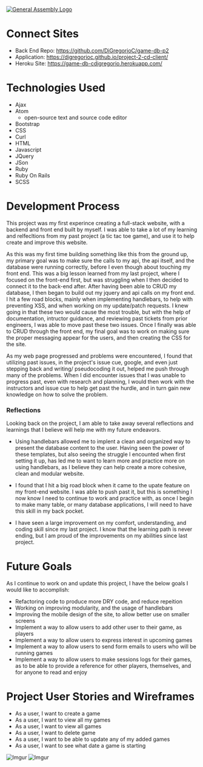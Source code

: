 [![General Assembly Logo](https://camo.githubusercontent.com/1a91b05b8f4d44b5bbfb83abac2b0996d8e26c92/687474703a2f2f692e696d6775722e636f6d2f6b6538555354712e706e67)](https://generalassemb.ly/education/web-development-immersive)
# Connect Sites
- Back End Repo: https://github.com/DiGregorioC/game-db-p2
- Application: https://digregorioc.github.io/project-2-cd-client/
- Heroku Site: https://game-db-cdigregorio.herokuapp.com/

# Technologies Used
- Ajax
- Atom
  - open-source text and source code editor
- Bootstrap
- CSS
- Curl
- HTML
- Javascript
- JQuery
- JSon
- Ruby
- Ruby On Rails
- SCSS

# Development Process
  This project was my first experince creating a full-stack website, with a backend and front end built by myself.
  I was able to take a lot of my learning and relfecltions from my past project (a tic tac toe game), and use it
  to help create and improve this website.

  As this was my first time building something like this from the ground up, my primary goal was to make sure
  the calls to my api, the api itself, and the database were running correctly, before I even though about touching my
  front end. This was a big lesson learned from my last project, where I focused on the front-end first, but was
  struggling when I then decided to connect it to the back-end after. After having been able to CRUD my database,
  I then began to build out my jquery and api calls on my front end. I hit a few road blocks, mainly when implementing handlebars, to help with preventing XSS, and when working on my update/patch requests. I knew going in
  that these two would cause the most trouble, but with the help of documentation, intructor guidance, and reviewing
  past tickets from prior engineers, I was able to move past these two issues. Once I finally was able to CRUD through the front end, my final goal was to work on making sure the proper messaging appear for the users, and then creating the CSS for the site.

  As my web page progressed and problems were encountered, I found that utilizing past issues, in the project's issue cue, google, and even just stepping back and writing/ pseudocoding it out, helped me push through many of the problems. When I did encounter issues that I was unable to progress past, even with research and planning, I would then work with the instructors and issue cue to help get past the hurdle, and in turn gain new knowledge on how to solve the problem.

### Reflections
  Looking back on the project, I am able to take away several reflections and learnings that I believe will help me with my future endeavors.

  - Using handlebars allowed me to implent a clean and organized way to present the database content to the user. Having seen the power of these templates, but also seeing the struggle I encounted when first setting it up, has led me to want to learn more and practice more on using handlebars, as I believe they can help create a more cohesive, clean and modular website.

  - I found that I hit a big road block when it came to the upate feature on my front-end website. I was able to push past it, but this is something I now know I need to continue to work and practice with, as once I begin to make many table, or many database applications, I will need to have this skill in my back pocket.

  - I have seen a large improvement on my comfort, understanding, and coding skill since my last project. I know that the learning path is never ending, but I am proud of the improvements on my abilities since last project.

 # Future Goals

  As I continue to work on and update this project, I have the below goals I would like to accomplish:

  - Refactoring code to produce more DRY code, and reduce repeition
  - Working on improving modularity, and the usage of handlebars
  - Improving the mobile design of the site, to allow better use on smaller screens
  - Implement a way to allow users to add other user to their game, as players
  - Implement a way to allow users to express interest in upcoming games
  - Implement a way to allow users to send form emails to users who will be running games
  - Implement a way to allow users to make sessions logs for their games, as to be able to provide a reference for other players, themselves, and for anyone to read and enjoy

# Project User Stories and Wireframes

- As a user, I want to create a game
- As a user, I want to view all my games
- As a user, I want to view all games
- As a user, I want to delete game
- As a user, I want to be able to update any of my added games
- As a user, I want to see what date a game is starting

![Imgur](https://i.imgur.com/vKSfCEg.png)
![Imgur](https://i.imgur.com/ylaYQvz.png)

